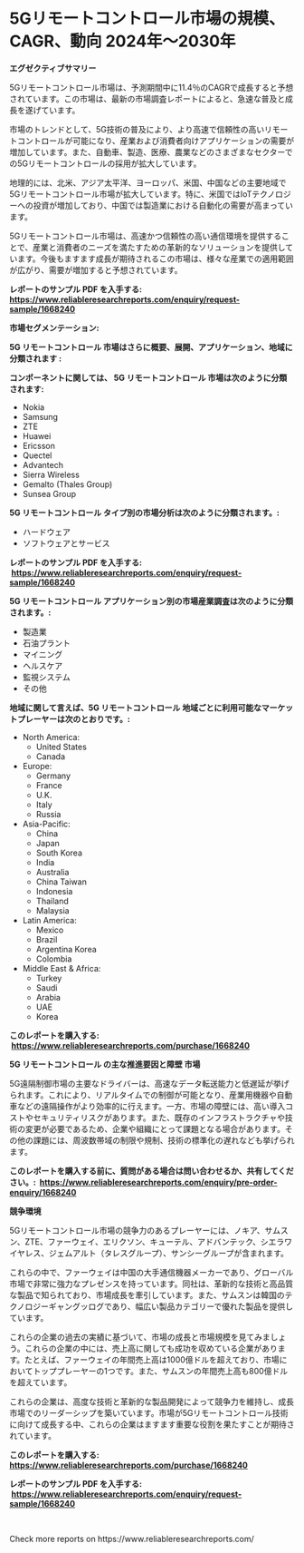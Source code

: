 <p><h1>5Gリモートコントロール市場の規模、CAGR、動向 2024年〜2030年</h1></p><p><strong>エグゼクティブサマリー</strong></p>
<p><p>5Gリモートコントロール市場は、予測期間中に11.4％のCAGRで成長すると予想されています。この市場は、最新の市場調査レポートによると、急速な普及と成長を遂げています。</p><p>市場のトレンドとして、5G技術の普及により、より高速で信頼性の高いリモートコントロールが可能になり、産業および消費者向けアプリケーションの需要が増加しています。また、自動車、製造、医療、農業などのさまざまなセクターでの5Gリモートコントロールの採用が拡大しています。</p><p>地理的には、北米、アジア太平洋、ヨーロッパ、米国、中国などの主要地域で5Gリモートコントロール市場が拡大しています。特に、米国ではIoTテクノロジーへの投資が増加しており、中国では製造業における自動化の需要が高まっています。</p><p>5Gリモートコントロール市場は、高速かつ信頼性の高い通信環境を提供することで、産業と消費者のニーズを満たすための革新的なソリューションを提供しています。今後もますます成長が期待されるこの市場は、様々な産業での適用範囲が広がり、需要が増加すると予想されています。</p></p>
<p><strong>レポートのサンプル PDF を入手する: <a href="https://www.reliableresearchreports.com/enquiry/request-sample/1668240">https://www.reliableresearchreports.com/enquiry/request-sample/1668240</a></strong></p>
<p><strong>市場セグメンテーション:</strong></p>
<p><strong> 5G リモートコントロール 市場はさらに概要、展開、アプリケーション、地域に分類されます :</strong></p>
<p><strong>コンポーネントに関しては、 5G リモートコントロール 市場は次のように分類されます: &nbsp;</strong></p>
<p><ul><li>Nokia</li><li>Samsung</li><li>ZTE</li><li>Huawei</li><li>Ericsson</li><li>Quectel</li><li>Advantech</li><li>Sierra Wireless</li><li>Gemalto (Thales Group)</li><li>Sunsea Group</li></ul></p>
<p><strong> 5G リモートコントロール タイプ別の市場分析は次のように分類されます。:</strong></p>
<p><ul><li>ハードウェア</li><li>ソフトウェアとサービス</li></ul></p>
<p><strong>レポートのサンプル PDF を入手する: &nbsp;<a href="https://www.reliableresearchreports.com/enquiry/request-sample/1668240">https://www.reliableresearchreports.com/enquiry/request-sample/1668240</a></strong></p>
<p><strong> 5G リモートコントロール アプリケーション別の市場産業調査は次のように分類されます。:</strong></p>
<p><ul><li>製造業</li><li>石油プラント</li><li>マイニング</li><li>ヘルスケア</li><li>監視システム</li><li>その他</li></ul></p>
<p><strong>地域に関して言えば、5G リモートコントロール 地域ごとに利用可能なマーケットプレーヤーは次のとおりです。:</strong></p>
<p><ul>
    <li>
        North America:
        <ul>
            <li>United States</li>
            <li>Canada</li>
        </ul>
    </li>
    <li>
        Europe:
        <ul>
            <li>Germany</li>
            <li>France</li>
            <li>U.K.</li>
            <li>Italy</li>
            <li>Russia</li>
        </ul>
    </li>
    <li>
        Asia-Pacific:
        <ul>
            <li>China</li>
            <li>Japan</li>
            <li>South Korea</li>
            <li>India</li>
            <li>Australia</li>
            <li>China Taiwan</li>
            <li>Indonesia</li>
            <li>Thailand</li>
            <li>Malaysia</li>
        </ul>
    </li>
    <li>
        Latin America:
        <ul>
            <li>Mexico</li>
            <li>Brazil</li>
            <li>Argentina Korea</li>
            <li>Colombia</li>
        </ul>
    </li>
    <li>
        Middle East & Africa:
        <ul>
            <li>Turkey</li>
            <li>Saudi</li>
            <li>Arabia</li>
            <li>UAE</li>
            <li>Korea</li>
        </ul>
    </li>
    </ul></p>
<p><strong>このレポートを購入する: &nbsp;<a href="https://www.reliableresearchreports.com/purchase/1668240">https://www.reliableresearchreports.com/purchase/1668240</a></strong></p>
<p><strong>5G リモートコントロール の主な推進要因と障壁 市場</strong></p>
<p><p>5G遠隔制御市場の主要なドライバーは、高速なデータ転送能力と低遅延が挙げられます。これにより、リアルタイムでの制御が可能となり、産業用機器や自動車などの遠隔操作がより効率的に行えます。一方、市場の障壁には、高い導入コストやセキュリティリスクがあります。また、既存のインフラストラクチャや技術の変更が必要であるため、企業や組織にとって課題となる場合があります。その他の課題には、周波数帯域の制限や規制、技術の標準化の遅れなども挙げられます。</p></p>
<p><strong>このレポートを購入する前に、質問がある場合は問い合わせるか、共有してください。:&nbsp; <a href="https://www.reliableresearchreports.com/enquiry/pre-order-enquiry/1668240">https://www.reliableresearchreports.com/enquiry/pre-order-enquiry/1668240</a></strong></p>
<p><strong>競争環境</strong></p>
<p><p>5Gリモートコントロール市場の競争力のあるプレーヤーには、ノキア、サムスン、ZTE、ファーウェイ、エリクソン、キューテル、アドバンテック、シエラワイヤレス、ジェムアルト（タレスグループ）、サンシーグループが含まれます。</p><p>これらの中で、ファーウェイは中国の大手通信機器メーカーであり、グローバル市場で非常に強力なプレゼンスを持っています。同社は、革新的な技術と高品質な製品で知られており、市場成長を牽引しています。また、サムスンは韓国のテクノロジーギャングッログであり、幅広い製品カテゴリーで優れた製品を提供しています。</p><p>これらの企業の過去の実績に基づいて、市場の成長と市場規模を見てみましょう。これらの企業の中には、売上高に関しても成功を収めている企業があります。たとえば、ファーウェイの年間売上高は1000億ドルを超えており、市場においてトッププレーヤーの1つです。また、サムスンの年間売上高も800億ドルを超えています。</p><p>これらの企業は、高度な技術と革新的な製品開発によって競争力を維持し、成長市場でのリーダーシップを築いています。市場が5Gリモートコントロール技術に向けて成長する中、これらの企業はますます重要な役割を果たすことが期待されています。</p></p>
<p><strong>このレポートを購入する: &nbsp; <a href="https://www.reliableresearchreports.com/purchase/1668240">https://www.reliableresearchreports.com/purchase/1668240</a></strong></p>
<p><strong>レポートのサンプル PDF を入手する: &nbsp;<a href="https://www.reliableresearchreports.com/enquiry/request-sample/1668240">https://www.reliableresearchreports.com/enquiry/request-sample/1668240</a></strong><strong></strong></p>
<p>&nbsp;</p>
<p>Check more reports on https://www.reliableresearchreports.com/</p>